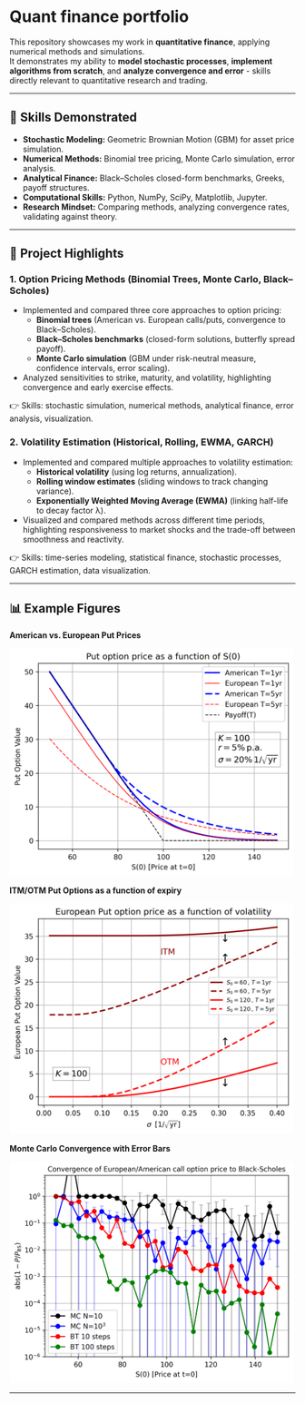 # Quant finance portfolio

This repository showcases my work in **quantitative finance**, applying numerical methods and simulations.  
It demonstrates my ability to **model stochastic processes**, **implement algorithms from scratch**, and **analyze convergence and error** - skills directly relevant to quantitative research and trading.

---

## 🧩 Skills Demonstrated

- **Stochastic Modeling:** Geometric Brownian Motion (GBM) for asset price simulation.  
- **Numerical Methods:** Binomial tree pricing, Monte Carlo simulation, error analysis.  
- **Analytical Finance:** Black–Scholes closed-form benchmarks, Greeks, payoff structures.  
- **Computational Skills:** Python, NumPy, SciPy, Matplotlib, Jupyter.  
- **Research Mindset:** Comparing methods, analyzing convergence rates, validating against theory.  

---

## 📂 Project Highlights

### 1. Option Pricing Methods (Binomial Trees, Monte Carlo, Black–Scholes)

- Implemented and compared three core approaches to option pricing:
  - **Binomial trees** (American vs. European calls/puts, convergence to Black–Scholes).
  - **Black–Scholes benchmarks** (closed-form solutions, butterfly spread payoff).
  - **Monte Carlo simulation** (GBM under risk-neutral measure, confidence intervals, error scaling).
- Analyzed sensitivities to strike, maturity, and volatility, highlighting convergence and early exercise effects.
  
👉 Skills: stochastic simulation, numerical methods, analytical finance, error analysis, visualization.

### 2. Volatility Estimation (Historical, Rolling, EWMA, GARCH)

- Implemented and compared multiple approaches to volatility estimation:
  - **Historical volatility** (using log returns, annualization).
  - **Rolling window estimates** (sliding windows to track changing variance).
  - **Exponentially Weighted Moving Average (EWMA)** (linking half-life to decay factor λ).
- Visualized and compared methods across different time periods, highlighting responsiveness to market shocks and the trade-off between smoothness and reactivity.

👉 Skills: time-series modeling, statistical finance, stochastic processes, GARCH estimation, data visualization.

---

## 📊 Example Figures

**American vs. European Put Prices**

<img src="plots/put_vs_S0.png" alt="Put vs Strike" width="500"/>

**ITM/OTM Put Options as a function of expiry**

<img src="plots/put_vs_Sigma.png" alt="Butterfly Spread" width="500"/>

**Monte Carlo Convergence with Error Bars**

<img src="plots/call_vs_S0_conv.png" alt="MC Convergence" width="500"/>

---
